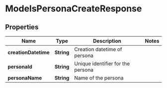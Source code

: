 

# ModelsPersonaCreateResponse


## Properties

| Name | Type | Description | Notes |
|------------ | ------------- | ------------- | -------------|
|**creationDatetime** | **String** | Creation datetime of persona |  |
|**personaId** | **String** | Unique identifier for the persona |  |
|**personaName** | **String** | Name of the persona |  |



